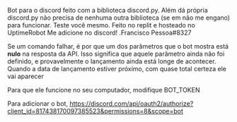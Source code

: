 Bot para o discord feito com a biblioteca discord.py.
Além dá própria discord.py não precisa de nenhuma outra biblioteca (se em não me engano) para funcionar. Teste você mesmo.
Feito no replit e hosteado no UptimeRobot
Me adicione no discord! .Francisco Pessoa#8327

Se um comando falhar, é por que um dos parâmetros que o bot mostra está **nulo** na resposta da API. 
Isso significa que aquele parâmetro ainda não foi definido, e provavelmente o lançamento ainda está longe de acontecer. 
Quando a data de lançamento estiver próximo, com quase total certeza ele vai aparecer

Para que ele funcione no seu computador, modifique BOT_TOKEN

Para adicionar o bot, https://discord.com/api/oauth2/authorize?client_id=817438170097385523&permissions=8&scope=bot

